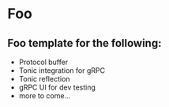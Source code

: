 # Foo

## Foo template for the following:

* Protocol buffer
* Tonic integration for gRPC
* Tonic reflection
* gRPC UI for dev testing 
* more to come...

